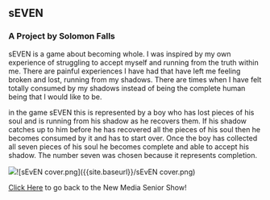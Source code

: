 ## sEVEN
### A Project by Solomon Falls

sEVEN is a game about becoming whole. I was inspired by my own experience of struggling to accept myself and running from the truth within me.  There are painful experiences I have had that have left me feeling broken and lost, running from my shadows. There are times when I have felt totally consumed by my shadows instead of being the complete human being that I would like to be. 

in the game sEVEN this is represented by a boy who has lost pieces of his soul and is running from his shadow as he recovers them. If his shadow catches up to him before he has recovered all the pieces of his soul then he becomes consumed by it and has to start over. Once the boy has collected all seven pieces of his soul he becomes complete and able to accept his shadow. The number seven was chosen because it represents completion.

![]({{site.baseurl}}//sEvEN%20cover.png)![sEvEN cover.png]({{site.baseurl}}/sEvEN cover.png)

[Click Here](http://www.yourcarsextendedwarranty.com/) to go back to the New Media Senior Show!
